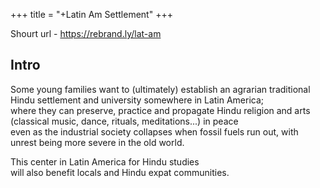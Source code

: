 +++
title = "+Latin Am Settlement"
+++

Shourt url - https://rebrand.ly/lat-am

## Intro
Some young families want to (ultimately) establish an agrarian traditional Hindu settlement and university somewhere in Latin America;  
where they can preserve, practice and propagate Hindu religion and arts (classical music, dance, rituals, meditations...) in peace  
even as the industrial society collapses when fossil fuels run out, with unrest being more severe in the old world.

This center in Latin America for Hindu studies  
will also benefit locals and Hindu expat communities.
